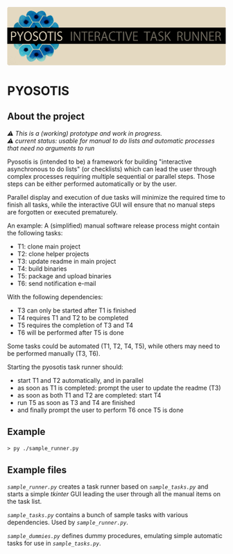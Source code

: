 [![PYOSOTIS](./assets/pyosotis_banner.png)](https://github.com/piepero/pyosotis)
# PYOSOTIS

## About the project

_⚠ This is a (working) prototype and work in progress._  
_⚠ current status: usable for manual to do lists and automatic processes that need no arguments to run_

Pyosotis is (intended to be) a framework for building "interactive asynchronous to do lists" (or checklists) which can lead the user through complex processes requiring multiple sequential or parallel steps.
Those steps can be either performed automatically or by the user.

Parallel display and execution of due tasks will minimize the required time to finish all tasks, while the interactive GUI will ensure that no manual steps are forgotten or executed prematurely.

An example: A (simplified) manual software release process might contain the following tasks:
- T1: clone main project
- T2: clone helper projects
- T3: update readme in main project
- T4: build binaries
- T5: package and upload binaries
- T6: send notification e-mail

With the following dependencies:
- T3 can only be started after T1 is finished
- T4 requires T1 and T2 to be completed
- T5 requires the completion of T3 and T4
- T6 will be performed after T5 is done

Some tasks could be automated (T1, T2, T4, T5), while others may need to be performed manually (T3, T6).

Starting the pyosotis task runner should:
- start T1 and T2 automatically, and in parallel
- as soon as T1 is completed: prompt the user to update the readme (T3)
- as soon as both T1 and T2 are completed: start T4
- run T5 as soon as T3 and T4 are finished
- and finally prompt the user to perform T6 once T5 is done

## Example

```shell
> py ./sample_runner.py
```
## Example files

_```sample_runner.py```_ creates a task runner based on _```sample_tasks.py```_ and starts a simple _tkinter_ GUI leading the user through all the manual items on the task list.

_```sample_tasks.py```_ contains a bunch of sample tasks with various dependencies. Used by _```sample_runner.py```_.

_```sample_dummies.py```_ defines dummy procedures, emulating simple automatic tasks for use in _```sample_tasks.py```_.
